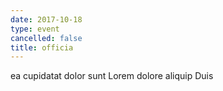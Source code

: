 ```yaml
---
date: 2017-10-18
type: event
cancelled: false
title: officia
---
```

ea cupidatat dolor sunt Lorem dolore aliquip Duis